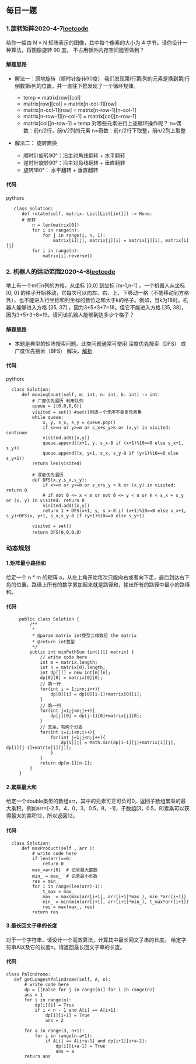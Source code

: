 
## 每日一题
### 1.旋转矩阵2020-4-7[leetcode](https://leetcode-cn.com/problems/rotate-matrix-lcci/)
给你一幅由 N × N 矩阵表示的图像，其中每个像素的大小为 4 字节。请你设计一种算法，将图像旋转 90 度。
不占用额外内存空间能否做到？
#### 解题思路
- 解法一：原地旋转（顺时针旋转90度）
我们发现第i行第j列的元素是换到第j行倒数第i列的位置，并一直往下推发现了一个循环规律。
   - temp = matrix[row][col]
   - matrix[row][col] = matrix[n-col-1][row]
   - matrix[n-col-1][row] = matrix[n-row-1][n-col-1]
   - matrix[n-row-1][n-col-1] = matrix[col][n-row-1]
   - matrix[col][n-row-1] = temp
 对哪些元素进行上述循环操作呢？
 n=偶数：前n/2行，前n/2列的元素
 n=奇数：前n/2行下取整，前n/2列上取整
 
 - 解法二： 旋转置换
    - 顺时针旋转90°：沿主对角线翻转 + 水平翻转
    - 逆时针旋转90°：沿主对角线翻转 + 垂直翻转
    - 旋转180°： 水平翻转 + 垂直翻转
#### 代码
python: 

       class Solution:
          def rotate(self, matrix: List[List[int]]) -> None:
          # 反转
              n = len(matrix[0])
              for i in range(n):
                  for j in range(i, n, 1):
                      matrix[i][j], matrix[j][i] = matrix[j][i], matrix[i][j]
              for i in range(n):
                  matrix[i].reverse()
 
### 2. 机器人的运动范围2020-4-8[leetcode](https://leetcode-cn.com/problems/ji-qi-ren-de-yun-dong-fan-wei-lcof/)
地上有一个m行n列的方格，从坐标 [0,0] 到坐标 [m-1,n-1] 。一个机器人从坐标 [0, 0] 的格子开始移动，它每次可以向左、右、上、下移动一格（不能移动到方格外），也不能进入行坐标和列坐标的数位之和大于k的格子。例如，当k为18时，机器人能够进入方格 [35, 37] ，因为3+5+3+7=18。但它不能进入方格 [35, 38]，因为3+5+3+8=19。请问该机器人能够到达多少个格子？
#### 解题思路
- 本题是典型的矩阵搜索问题。此类问题通常可使用 深度优先搜索（DFS） 或 广度优先搜索（BFS） 解决。[解析](https://leetcode-cn.com/problems/ji-qi-ren-de-yun-dong-fan-wei-lcof/solution/mian-shi-ti-13-ji-qi-ren-de-yun-dong-fan-wei-dfs-b/)
#### 代码
python:

      class Solution:
          def movingCount(self, m: int, n: int, k: int) -> int:
              # 广度优先遍历 利用队列
              queue = [(0,0,0,0)]
              visited = set() #set()创造一个无序不重复元素集
              while queue:
                  x, y, s_x, s_y = queue.pop()
                  if x>=n or y>=m or s_x+s_y>k or (x,y) in visited: continue
                  visited.add((x,y))
                  queue.append((x+1, y, s_x-8 if (x+1)%10==0 else s_x+1, s_y))
                  queue.append((x, y+1, s_x, s_y-8 if (y+1)%10==0 else s_y+1))
              return len(visited)

              # 深度优先遍历
              def DFS(x,y,s_x,s_y):
                  if x>=n or y>=m or s_x+s_y > k or (x,y) in visited: return 0
                  # if not 0 <= x < m or not 0 <= y < n or k < s_x + s_y or (x, y) in visited: return 0
                  visited.add((x,y))
                  return 1 + DFS(x+1, y, s_x-8 if (x+1)%10==0 else s_x+1, s_y)+DFS(x, y+1, s_x,s_y-8 if (y+1)%10==0 else s_y+1)

              visited = set()
              return DFS(0,0,0,0）
  
 ### 动态规划
 #### 1.矩阵最小路径和
 给定一个 n * m 的矩阵 a，从左上角开始每次只能向右或者向下走，最后到达右下角的位置，路径上所有的数字累加起来就是路径和，输出所有的路径中最小的路径和。
 #### 代码
         public class Solution {
             /**
              * 
              * @param matrix int整型二维数组 the matrix
              * @return int整型
              */
             public int minPathSum (int[][] matrix) {
                 // write code here
                 int m = matrix.length;
                 int n = matrix[0].length;
                 int dp[][] = new int[m][n];
                 dp[0][0] = matrix[0][0];
                 // 第一行
                 for(int i = 1;i<n;i++){
                     dp[0][i] = dp[0][i-1]+matrix[0][i];
                 }
                 // 第一列
                 for(int j=1;j<m;j++){
                     dp[j][0] = dp[j-1][0]+matrix[j][0];
                 }
                 // 其余，有两个分支
                 for(int i=1;i<m;i++){
                     for(int j=1;j<n;j++){
                         dp[i][j] = Math.min(dp[i-1][j]+matrix[i][j], dp[i][j-1]+matrix[i][j]);
                     }
                 }
                 return dp[m-1][n-1];
             }
         }
         
#### 2.累乘最大和
给定一个double类型的数组arr，其中的元素可正可负可0，返回子数组累乘的最大乘积。例如arr=[-2.5，4，0，3，0.5，8，-1]，子数组[3，0.5，8]累乘可以获得最大的乘积12，所以返回12。
#### 代码
      class Solution:
          def maxProduct(self , arr ):
              # write code here
              if len(arr)==0:
                  return 0
              max_=arr[0]  # 记录最大整数
              min_ = max_  # 记录最小负数
              res = min_
              for i in range(len(arr)-1):
                  t_max = max_
                  max_ = max(max(arr[i+1], arr[i+1]*max_), min_*arr[i+1])
                  min_ = min(min(arr[i+1], arr[i+1]*min_), t_max*arr[i+1])
                  res = max(max_, res)
              return res
 
 #### 3.最长回文子串的长度
 对于一个字符串，请设计一个高效算法，计算其中最长回文子串的长度。
 给定字符串A以及它的长度n，请返回最长回文子串的长度。
 #### 代码
    class Palindrome:
       def getLongestPalindrome(self, A, n):
           # write code here
           dp = [[False for j in range(n)] for i in range(n)]
           ans = 1
           for i in range(n):
               dp[i][i] = True
               if i < n - 1 and A[i] == A[i+1]:
                   dp[i][i+1] = True
                   ans = 2

           for a in range(3, n+1):
               for i in range(n-a+1):
                   if A[i] == A[i+a-1] and dp[i+1][i+a-2]:
                       dp[i][i+a-1] = True
                       ans = a
           return ans
          
         
 
 






 
